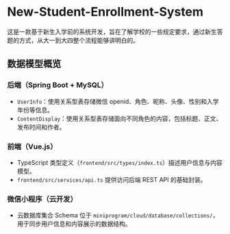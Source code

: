 # New-Student-Enrollment-System

这是一款基于新生入学前的系统开发，旨在了解学校的一些规定要求，通过新生答题的方式，从大一到大四整个流程能够讲明白的。

## 数据模型概览


### 后端（Spring Boot + MySQL）
- `UserInfo`：使用关系型表存储微信 openid、角色、昵称、头像、性别和入学年份等信息。
- `ContentDisplay`：使用关系型表存储面向不同角色的内容，包括标题、正文、发布时间和作者。


### 前端（Vue.js）
- TypeScript 类型定义（`frontend/src/types/index.ts`）描述用户信息与内容模型。
- `frontend/src/services/api.ts` 提供访问后端 REST API 的基础封装。

### 微信小程序（云开发）
- 云数据库集合 Schema 位于 `miniprogram/cloud/database/collections/`，用于同步用户信息和内容展示的数据结构。
